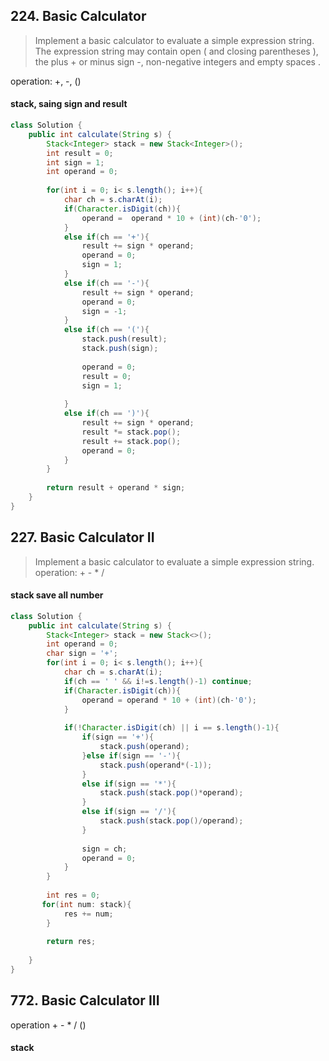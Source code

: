 ## 224. Basic Calculator

> Implement a basic calculator to evaluate a simple expression string.
> The expression string may contain open ( and closing parentheses ), the plus + or minus sign -, non-negative integers and empty spaces .

operation:  +, -, ()

#### stack, saing sign and result

```java
class Solution {
    public int calculate(String s) {
        Stack<Integer> stack = new Stack<Integer>();
        int result = 0;
        int sign = 1;
        int operand = 0;
        
        for(int i = 0; i< s.length(); i++){
            char ch = s.charAt(i);
            if(Character.isDigit(ch)){
                operand =  operand * 10 + (int)(ch-'0'); 
            }
            else if(ch == '+'){
                result += sign * operand;
                operand = 0;
                sign = 1;
            }
            else if(ch == '-'){
                result += sign * operand;
                operand = 0;
                sign = -1;
            }
            else if(ch == '('){
                stack.push(result);
                stack.push(sign);
                
                operand = 0;
                result = 0;
                sign = 1;
                
            }
            else if(ch == ')'){
                result += sign * operand;
                result *= stack.pop();
                result += stack.pop();
                operand = 0;
            }
        }
        
        return result + operand * sign;  
    }
}
```

## 227. Basic Calculator II

> Implement a basic calculator to evaluate a simple expression string.
operation: + - * /

#### stack save all number

```java
class Solution {
    public int calculate(String s) {
        Stack<Integer> stack = new Stack<>();
        int operand = 0;
        char sign = '+';
        for(int i = 0; i< s.length(); i++){
            char ch = s.charAt(i);
            if(ch == ' ' && i!=s.length()-1) continue;
            if(Character.isDigit(ch)){
                operand = operand * 10 + (int)(ch-'0');
            }
            
            if(!Character.isDigit(ch) || i == s.length()-1){
                if(sign == '+'){
                    stack.push(operand);
                }else if(sign == '-'){
                    stack.push(operand*(-1));
                }
                else if(sign == '*'){
                    stack.push(stack.pop()*operand);
                }
                else if(sign == '/'){
                    stack.push(stack.pop()/operand);
                }
                
                sign = ch;
                operand = 0;
            }
        }
        
        int res = 0;
       for(int num: stack){
            res += num;
        }
        
        return res;
        
    }
}
```

## 772. Basic Calculator III

operation + - * / ()

#### stack
